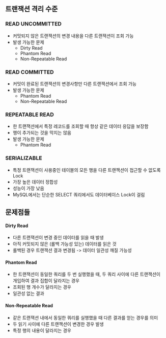 
```table-of-contents
```
## 트랜잭션 격리 수준
### READ UNCOMMITTED
- 커밋되지 않은 트랜잭션의 변경 내용을 다른 트랜잭션이 조회 가능
- 발생 가능한 문제
	- Dirty Read
	- Phantom Read
	- Non-Repeatable Read
### READ COMMITTED
- 커밋이 완료된 트랜잭션의 변경사항만 다른 트랜잭션에서 조회 가능
- 발생 가능한 문제
	- Phantom Read
	- Non-Repeatable Read
### REPEATABLE READ
- 한 트랜잭션에서 특정 레코드를 조회할 때 항상 같은 데이터 응답을 보장함
- 행이 추가되는 것을 막지는 않음
- 발생 가능한 문제
	- Phantom Read
### SERIALIZABLE
- 특정 트랜잭션이 사용중인 테이블의 모든 행을 다른 트랜잭션이 접근할 수 없도록 Lock
- 가장 높은 데이터 정합성
- 성능이 가장 낮음
- MySQL에서는 단순한 SELECT 쿼리에서도 데이터베이스 Lock이 걸림
## 문제점들
#### Dirty Read
- 다른 트랜잭션이 변경 중인 데이터를 읽을 때 발생
- 아직 커밋되지 않은 (롤백 가능성 있는) 데이터를 읽은 것
- 롤백된 경우 트랜잭션 결과 변경됨 -> 데이터 일관성 깨질 가능성
#### Phantom Read
- 한 트랜잭션이 동일한 쿼리를 두 번 실행했을 때, 두 쿼리 사이에 다른 트랜잭션이 개입하여 결과 집합이 달라지는 경우
- 조회된 행 개수가 달라지는 경우
- 일관성 없는 결과
#### Non-Repeatable Read
- 같은 트랜잭션 내에서 동일한 쿼리를 실행했을 때 다른 결과를 얻는 경우를 의미
- 두 읽기 사이에 다른 트랜잭션이 변경한 경우 발생
- 특정 행의 내용이 달라지는 경우
